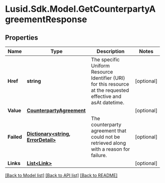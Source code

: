 # Lusid.Sdk.Model.GetCounterpartyAgreementResponse

## Properties

Name | Type | Description | Notes
------------ | ------------- | ------------- | -------------
**Href** | **string** | The specific Uniform Resource Identifier (URI) for this resource at the requested effective and asAt datetime. | [optional] 
**Value** | [**CounterpartyAgreement**](CounterpartyAgreement.md) |  | [optional] 
**Failed** | [**Dictionary&lt;string, ErrorDetail&gt;**](ErrorDetail.md) | The counterparty agreement that could not be retrieved along with a reason for failure. | [optional] 
**Links** | [**List&lt;Link&gt;**](Link.md) |  | [optional] 

[[Back to Model list]](../README.md#documentation-for-models) [[Back to API list]](../README.md#documentation-for-api-endpoints) [[Back to README]](../README.md)

